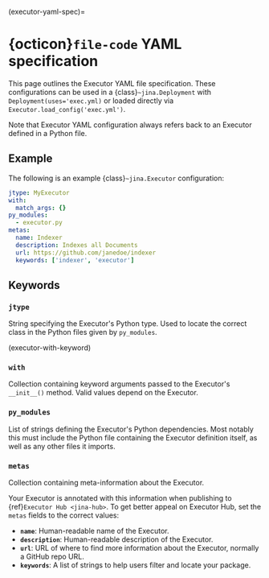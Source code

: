 (executor-yaml-spec)=
# {octicon}`file-code` YAML specification

This page outlines the Executor YAML file specification. These configurations can be used in a {class}`~jina.Deployment` with `Deployment(uses='exec.yml)` or loaded directly via `Executor.load_config('exec.yml')`.

Note that Executor YAML configuration always refers back to an Executor defined in a Python file.

## Example

The following is an example {class}`~jina.Executor` configuration:

```yaml
jtype: MyExecutor
with:
  match_args: {}
py_modules:
  - executor.py
metas:
  name: Indexer
  description: Indexes all Documents
  url: https://github.com/janedoe/indexer
  keywords: ['indexer', 'executor']
```

## Keywords

### `jtype`
String specifying the Executor's Python type. Used to locate the correct class in the Python files given by `py_modules`.

(executor-with-keyword)
### `with`
Collection containing keyword arguments passed to the Executor's `__init__()` method. Valid values depend on the Executor.

### `py_modules`
List of strings defining the Executor's Python dependencies. Most notably this must include the Python file containing the Executor definition itself, as well as any other files it imports.

### `metas`
Collection containing meta-information about the Executor.

Your Executor is annotated with this information when publishing to {ref}`Executor Hub <jina-hub>`. To get better appeal on Executor Hub, set the `metas` fields to the correct values:

- **`name`**: Human-readable name of the Executor.
- **`description`**: Human-readable description of the Executor. 
- **`url`**: URL of where to find more information about the Executor, normally a GitHub repo URL.
- **`keywords`**: A list of strings to help users filter and locate your package.

